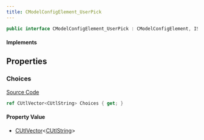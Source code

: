 ```yaml
---
title: CModelConfigElement_UserPick
---
```


```csharp
public interface CModelConfigElement_UserPick : CModelConfigElement, ISchemaClass<CModelConfigElement>, ISchemaClass<CModelConfigElement_UserPick>, ISchemaField, ISchemaClass, INativeHandle
```

#### Implements

## Properties

### Choices

[Source Code](https://github.com/swiftly-solution/swiftlys2/blob/main/managed/src/SwiftlyS2.Generated/Schemas/Interfaces/CModelConfigElement_UserPick.cs#L17)

```csharp
ref CUtlVector<CUtlString> Choices { get; }
```

#### Property Value

- [CUtlVector](/docs/api/-1)<[CUtlString](/docs/api/shared/natives/cutlstring)>


